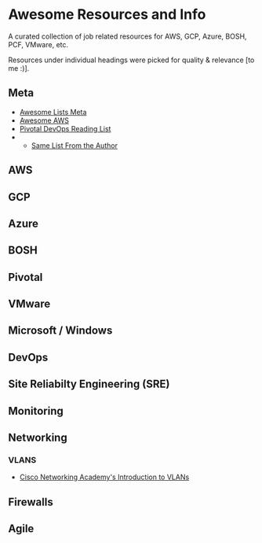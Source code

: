 # Awesome Resources and Info
A curated collection of job related resources for AWS, GCP, Azure, BOSH, PCF, VMware, etc.

Resources under individual headings were picked for quality & relevance [to me :)].

## Meta

- [Awesome Lists Meta](https://github.com/sindresorhus/awesome)
- [Awesome AWS](https://github.com/donnemartin/awesome-aws)
- [Pivotal DevOps Reading List](https://content.pivotal.io/blog/my-devops-reading-list?_lrsc=b3df29f5-a4e4-4eda-9cb0-67d70a9e0d04&utm_source=employee-social&utm_medium=linkedin&utm_campaign=employee_advocacy)
- - [Same List From the Author](https://github.com/tylerstacey/DevOps-Reading-List/blob/master/DevOps-Reading-List.md)

## AWS

## GCP

## Azure

## BOSH

## Pivotal

## VMware

## Microsoft / Windows

## DevOps

## Site Reliabilty Engineering (SRE)

## Monitoring

## Networking

### VLANS
- [Cisco Networking Academy's Introduction to VLANs](http://www.ciscopress.com/articles/printerfriendly/2181837)

## Firewalls

## Agile


